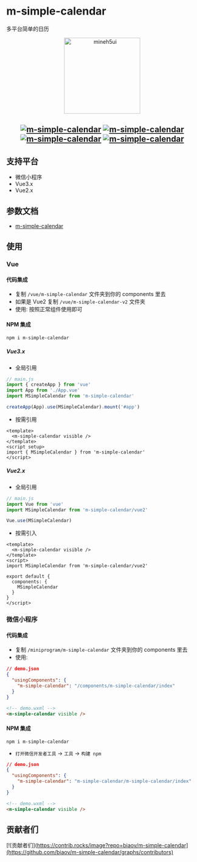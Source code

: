 # m-simple-calendar

多平台简单的日历

<p align="center">
    <a href="https://mineh5ui.biaov.cn/v2/doc/calendar">
        <img src="https://biaov.cn/static/calendar.svg" width="200px" title="mineh5ui" alt="mineh5ui">
    </a>
</p>

<h2 align="center">
  <a href="https://npmjs.com/package/m-simple-calendar"><img src="https://img.shields.io/npm/v/m-simple-calendar.svg?logo=npm" alt="m-simple-calendar" /></a>
  <a href="https://www.npmjs.com/package/m-simple-calendar"><img src="https://img.shields.io/npm/dt/m-simple-calendar?logo=Markdown" alt="m-simple-calendar" /></a>
  <a href="https://www.npmjs.com/package/m-simple-calendar"><img src="https://packagephobia.com/badge?p=m-simple-calendar" alt="m-simple-calendar" /></a>
  <a href="https://github.com/biaov/m-simple-calendar/blob/main/LICENSE"><img src="https://img.shields.io/github/license/biaov/m-simple-calendar.svg?logo=Unlicense" alt="m-simple-calendar" /></a>
</h2>

## 支持平台

- 微信小程序
- Vue3.x
- Vue2.x

## 参数文档

- [m-simple-calendar](https://wordpress.biaov.cn/mine-h5-ui/calendar.html)

## 使用

### Vue

#### 代码集成

- 复制 `/vue/m-simple-calendar` 文件夹到你的 components 里去
- 如果是 Vue2 复制 `/vue/m-simple-calendar-v2` 文件夹
- 使用: 按照正常组件使用即可

#### NPM 集成

```sh
npm i m-simple-calendar
```

##### Vue3.x

- 全局引用

```js
// main.js
import { createApp } from 'vue'
import App from './App.vue'
import MSimpleCalendar from 'm-simple-calendar'

createApp(App).use(MSimpleCalendar).mount('#app')
```

- 按需引用

```vue
<template>
  <m-simple-calendar visible />
</template>
<script setup>
import { MSimpleCalendar } from 'm-simple-calendar'
</script>
```

##### Vue2.x

- 全局引用

```js
// main.js
import Vue from 'vue'
import MSimpleCalendar from 'm-simple-calendar/vue2'

Vue.use(MSimpleCalendar)
```

- 按需引入

```vue
<template>
  <m-simple-calendar visible />
</template>
<script>
import MSimpleCalendar from 'm-simple-calendar/vue2'

export default {
  components: {
    MSimpleCalendar
  }
}
</script>
```

### 微信小程序

#### 代码集成

- 复制 `/miniprogram/m-simple-calendar` 文件夹到你的 components 里去
- 使用:

```json
// demo.json
{
  "usingComponents": {
    "m-simple-calendar": "/components/m-simple-calendar/index"
  }
}
```

```html
<!-- demo.wxml -->
<m-simple-calendar visible />
```

#### NPM 集成

```sh
npm i m-simple-calendar
```

- `打开微信开发者工具` -> `工具` -> `构建 npm`

```json
// demo.json
{
  "usingComponents": {
    "m-simple-calendar": "m-simple-calendar/m-simple-calendar/index"
  }
}
```

```html
<!-- demo.wxml -->
<m-simple-calendar visible />
```

## 贡献者们

[![贡献者们](https://contrib.rocks/image?repo=biaov/m-simple-calendar](https://github.com/biaov/m-simple-calendar/graphs/contributors)
